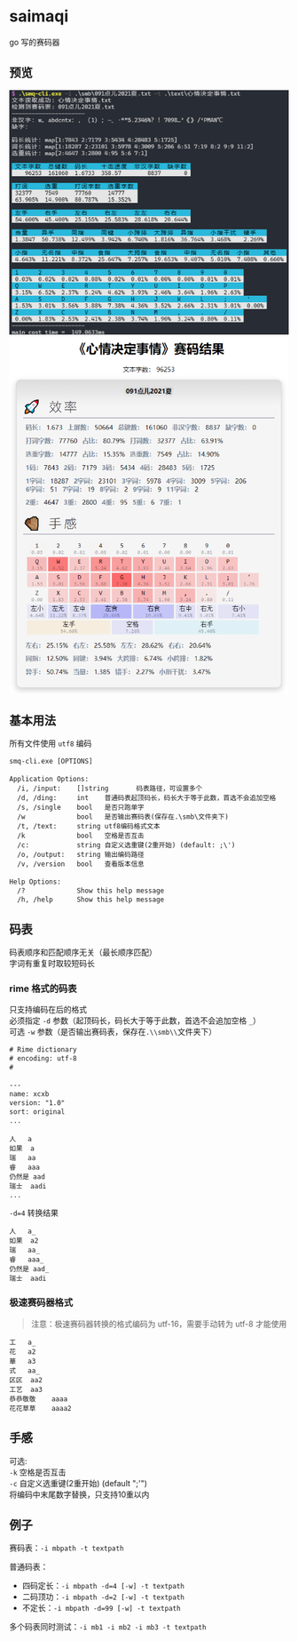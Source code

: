 # saimaqi

go 写的赛码器

## 预览

![](/assets/preview-cli.png)
![](/assets/preview-web.png)

## 基本用法

所有文件使用 `utf8` 编码

```shell
smq-cli.exe [OPTIONS]

Application Options:
  /i, /input:    []string       码表路径，可设置多个
  /d, /ding:     int    普通码表起顶码长，码长大于等于此数，首选不会追加空格
  /s, /single    bool   是否只跑单字
  /w             bool   是否输出赛码表(保存在.\smb\文件夹下)
  /t, /text:     string utf8编码格式文本
  /k             bool   空格是否互击
  /c:            string 自定义选重键(2重开始) (default: ;\')
  /o, /output:   string 输出编码路径
  /v, /version   bool   查看版本信息

Help Options:
  /?             Show this help message
  /h, /help      Show this help message
``` 

## 码表

码表顺序和匹配顺序无关（最长顺序匹配）  
字词有重复时取较短码长

### rime 格式的码表

只支持编码在后的格式  
必须指定 `-d` 参数（起顶码长，码长大于等于此数，首选不会追加空格 `_`）  
可选 `-w` 参数（是否输出赛码表，保存在`.\\smb\\`文件夹下）

```
# Rime dictionary
# encoding: utf-8
#

---
name: xcxb
version: "1.0"
sort: original
...

人	a
如果	a
瑞	aa
睿	aaa
仍然是	aad
瑞士	aadi
...
```

`-d=4` 转换结果
```
人	a_
如果	a2
瑞	aa_
睿	aaa_
仍然是	aad_
瑞士	aadi
```

### 极速赛码器格式

> 注意：极速赛码器转换的格式编码为 utf-16，需要手动转为 utf-8 才能使用

```
工	a_
花	a2
華	a3
式	aa_
区区	aa2
工艺	aa3
恭恭敬敬	aaaa
花花草草	aaaa2
```

## 手感

可选:  
`-k` 空格是否互击  
`-c` 自定义选重键(2重开始) (default ";'")  
将编码中末尾数字替换，只支持10重以内

## 例子

赛码表：`-i mbpath -t textpath`

普通码表：
- 四码定长：`-i mbpath -d=4 [-w] -t textpath`
- 二码顶功：`-i mbpath -d=2 [-w] -t textpath`
- 不定长：`-i mbpath -d=99 [-w] -t textpath`

多个码表同时测试：`-i mb1 -i mb2 -i mb3 -t textpath`
